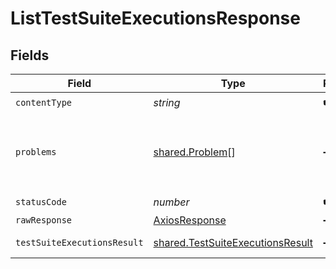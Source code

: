 # ListTestSuiteExecutionsResponse


## Fields

| Field                                                                                | Type                                                                                 | Required                                                                             | Description                                                                          |
| ------------------------------------------------------------------------------------ | ------------------------------------------------------------------------------------ | ------------------------------------------------------------------------------------ | ------------------------------------------------------------------------------------ |
| `contentType`                                                                        | *string*                                                                             | :heavy_check_mark:                                                                   | N/A                                                                                  |
| `problems`                                                                           | [shared.Problem](../../models/shared/problem.md)[]                                   | :heavy_minus_sign:                                                                   | problem with getting test suite executions from storage                              |
| `statusCode`                                                                         | *number*                                                                             | :heavy_check_mark:                                                                   | N/A                                                                                  |
| `rawResponse`                                                                        | [AxiosResponse](https://axios-http.com/docs/res_schema)                              | :heavy_minus_sign:                                                                   | N/A                                                                                  |
| `testSuiteExecutionsResult`                                                          | [shared.TestSuiteExecutionsResult](../../models/shared/testsuiteexecutionsresult.md) | :heavy_minus_sign:                                                                   | successful operation                                                                 |